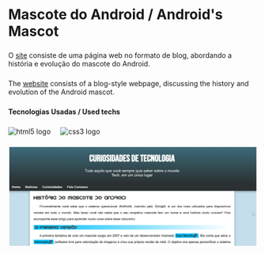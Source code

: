 <h1 align="left">Mascote do Android / Android's Mascot</h1>

###

<p align="left">O <a href="https://luizcarvalhosilva.github.io/projeto-site/">site</a> consiste de uma página web no formato de blog, abordando a história e evolução do mascote do Android.</p>

###

<p align="left">The <a href="https://luizcarvalhosilva.github.io/projeto-site/">website</a> consists of a blog-style webpage, discussing the history and evolution of the Android mascot.</p>

###

<h4 align="left">Tecnologias Usadas / Used techs</h4>

###

<div align="left">
  <img src="https://cdn.jsdelivr.net/gh/devicons/devicon/icons/html5/html5-original.svg" height="40" alt="html5 logo"  />
  <img width="12" />
  <img src="https://cdn.jsdelivr.net/gh/devicons/devicon/icons/css3/css3-original.svg" height="40" alt="css3 logo"  />
</div>

###

<div align="center">
  <img height="200" src="https://github.com/luizcarvalhosilva/projeto-site/blob/main/images/site-front-face.png"  />
</div>

###
